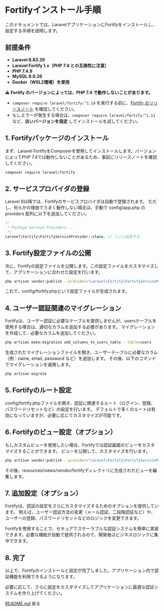 # Fortifyインストール手順

このドキュメントでは、LaravelアプリケーションにFortifyをインストールし、設定する手順を説明します。

## 前提条件

- **Laravel 8.83.29**
- **Laravel Fortify 1.x（PHP 7.4 との互換性に注意）**
- **PHP 7.4.9**
- **MySQL 8.0.26**
- **Docker（WSL2環境）を使用**

⚠ **Fortify のバージョンによっては、PHP 7.4 で動作しないことがあります。**
   - `composer require laravel/fortify:^1.19` を実行する前に、[Fortify のリリースノート](https://github.com/laravel/fortify/releases) を確認してください。
   - もしエラーが発生する場合は、`composer require laravel/fortify:^1.11` など、**古いバージョンを指定** してインストールを試してください。


## 1. Fortifyパッケージのインストール

まず、Laravel FortifyをComposerを使用してインストールします。バージョンによってPHP 7.4では動作しないことがあるため、事前にリリースノートを確認してください。

```bash
composer require laravel/fortify
```

## 2. サービスプロバイダの登録

Laravel 8以降では、Fortifyのサービスプロバイダは自動で登録されます。
ただし、何らかの理由でうまく動作しない場合は、手動で config/app.php の providers 配列に以下を追加してください。

```php
/*
 * Package Service Providers...
 */
Laravel\Fortify\FortifyServiceProvider::class, // ここに記述する
```

## 3. Fortify設定ファイルの公開

次に、Fortifyの設定ファイルを公開します。この設定ファイルをカスタマイズして、アプリケーションに合わせた設定を行います。

```bash
php artisan vendor:publish --provider="Laravel\Fortify\FortifyServiceProvider" --tag=config
```

これで、config/fortify.phpという設定ファイルが生成されます。

## 4. ユーザー認証関連のマイグレーション

Fortifyは、ユーザー認証に必要なテーブルを提供しませんが、usersテーブルを使用する場合は、適切なカラムを追加する必要があります。
マイグレーションを作成して、必要なカラムを追加してください。

```bash
php artisan make:migration add_columns_to_users_table --table=users
```

生成されたマイグレーションファイルを開き、ユーザーテーブルに必要なカラム（例：name, email, password など）を追加します。
その後、以下のコマンドでマイグレーションを適用します。

```bash
php artisan migrate
```

## 5. Fortifyのルート設定

config/fortify.phpファイルを開き、認証に関連するルート（ログイン、登録、パスワードリセットなど）の設定を行います。
デフォルトで多くのルートは有効になっていますが、必要に応じてカスタマイズが可能です。

## 6. Fortifyのビュー設定（オプション）

もしカスタムビューを使用したい場合、Fortifyでは認証画面のビューをカスタマイズすることができます。
ビューを公開して、カスタマイズを行います。

```bash
php artisan vendor:publish --provider="Laravel\Fortify\FortifyServiceProvider" --tag=views
```

その後、resources/views/vendor/fortifyディレクトリに生成されたビューを編集します。

## 7. 追加設定（オプション）

Fortifyは、認証の設定をさらにカスタマイズするためのオプションを提供しています。
例えば、ユーザー認証方法の変更（メール認証、二段階認証など）や、ユーザーの登録、パスワードリセットなどのロジックを変更できます。

Fortifyを使用することで、セキュアでスケーラブルな認証システムを簡単に実装できます。必要な機能が自動で提供されるので、開発者はビジネスロジックに集中できます。

## 8. 完了

以上で、Fortifyのインストールと設定が完了しました。アプリケーション内で認証機能を利用できるようになります。

必要に応じて、さらに設定をカスタマイズしてアプリケーションに最適な認証システムを作り上げてください。


[README.md](../README.md) 戻る

